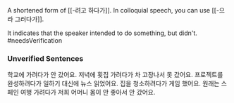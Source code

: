 A shortened form of [[-려고 하다가]]. In colloquial speech, you can use [[-으라 그러다가]].

 It indicates that the speaker intended to do something, but didn't.
#needsVerification 
### Unverified Sentences
학교에 가려다가 안 갔어요.
저녁에 횟집 가려다가 차 고장나서 못 갔어요.
프로젝트를 완성하려다가 일하기 대신에 뉴스 읽었어요.
집을 청소하려다가 게임 했어요.
원래는 스페인 여행 가려다가 저희 어머니 몸이 안 좋아서 안 갔어요.
